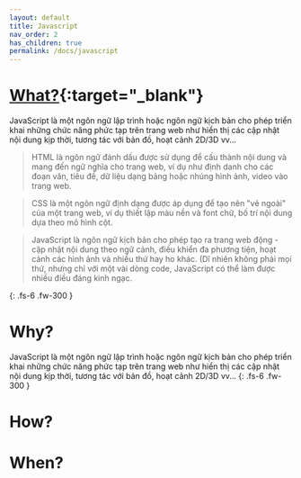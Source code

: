 ```yaml
---
layout: default
title: Javascript
nav_order: 2
has_children: true
permalink: /docs/javascript
---
```


# [What?](https://developer.mozilla.org/vi/docs/Learn/JavaScript/First_steps/What_is_JavaScript){:target="_blank"}

JavaScript là một ngôn ngữ lập trình hoặc ngôn ngữ kịch bản cho phép triển khai những chức năng phức tạp trên trang web như hiển thị các cập nhật nội dung kịp thời, tương tác với bản đồ, hoạt cảnh 2D/3D vv... 

> HTML là ngôn ngữ đánh dấu được sử dụng để cấu thành nội dung và mang đến ngữ nghĩa cho trang web, ví dụ như định danh cho các đoạn văn, tiêu đề, dữ liệu dạng bảng hoặc nhúng hình ảnh, video vào trang web. 

> CSS là một ngôn ngữ định dạng được áp dụng để tạo nên "vẻ ngoài" của một trang web, ví dụ thiết lập màu nền và font chữ, bố trí nội dung dựa theo mô hình cột.

> JavaScript là ngôn ngữ kịch bản cho phép tạo ra trang web động - cập nhật nội dung theo ngữ cảnh, điều khiển đa phương tiện, hoạt cảnh các hình ảnh và nhiều thứ hay ho khác. (Dĩ nhiên không phải mọi thứ, nhưng chỉ với một vài dòng code, JavaScript có thể làm được nhiều điều đáng kinh ngạc.</code>

{: .fs-6 .fw-300 }

# Why?

JavaScript là một ngôn ngữ lập trình hoặc ngôn ngữ kịch bản cho phép triển khai những chức năng phức tạp trên trang web như hiển thị các cập nhật nội dung kịp thời, tương tác với bản đồ, hoạt cảnh 2D/3D vv... 
{: .fs-6 .fw-300 }

# How?

# When?